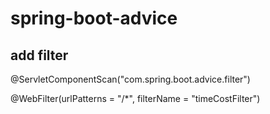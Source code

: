 # spring-boot-advice

## add filter

@ServletComponentScan("com.spring.boot.advice.filter")

@WebFilter(urlPatterns = "/*", filterName = "timeCostFilter")


